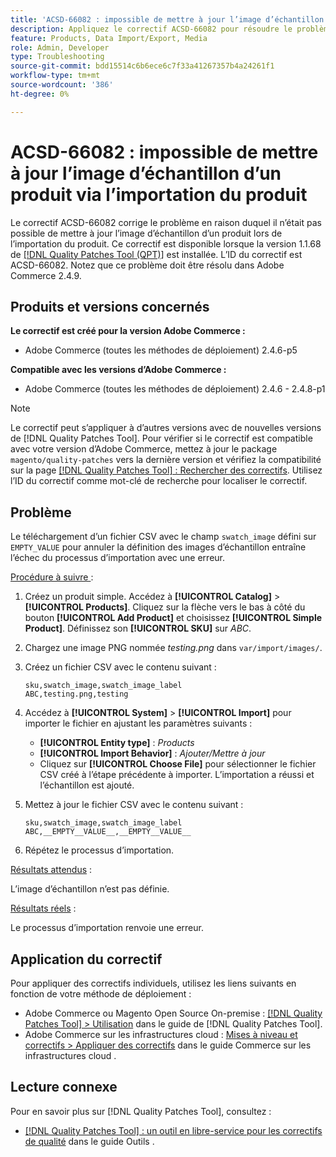 ```yaml
---
title: 'ACSD-66082 : impossible de mettre à jour l’image d’échantillon d’un produit via l’importation du produit'
description: Appliquez le correctif ACSD-66082 pour résoudre le problème d’Adobe Commerce en raison duquel le chargement d’un fichier CSV avec le champ swatch_image défini sur EMPTY_VALUE pour annuler la définition des images d’échantillon entraîne l’échec du processus d’importation avec une erreur.
feature: Products, Data Import/Export, Media
role: Admin, Developer
type: Troubleshooting
source-git-commit: bdd15514c6b6ece6c7f33a41267357b4a24261f1
workflow-type: tm+mt
source-wordcount: '386'
ht-degree: 0%

---
```



# ACSD-66082 : impossible de mettre à jour l’image d’échantillon d’un produit via l’importation du produit

Le correctif ACSD-66082 corrige le problème en raison duquel il n’était pas possible de mettre à jour l’image d’échantillon d’un produit lors de l’importation du produit. Ce correctif est disponible lorsque la version 1.1.68 de [[!DNL Quality Patches Tool (QPT)]](/help/tools/quality-patches-tool/quality-patches-tool-to-self-serve-quality-patches.md) est installée. L’ID du correctif est ACSD-66082. Notez que ce problème doit être résolu dans Adobe Commerce 2.4.9.

## Produits et versions concernés

**Le correctif est créé pour la version Adobe Commerce :**

* Adobe Commerce (toutes les méthodes de déploiement) 2.4.6-p5

**Compatible avec les versions d’Adobe Commerce :**

* Adobe Commerce (toutes les méthodes de déploiement) 2.4.6 - 2.4.8-p1

>[!NOTE]
>
>Le correctif peut s’appliquer à d’autres versions avec de nouvelles versions de [!DNL Quality Patches Tool]. Pour vérifier si le correctif est compatible avec votre version d’Adobe Commerce, mettez à jour le package `magento/quality-patches` vers la dernière version et vérifiez la compatibilité sur la page [[!DNL Quality Patches Tool] : Rechercher des correctifs](https://experienceleague.adobe.com/tools/commerce-quality-patches/index.html). Utilisez l’ID du correctif comme mot-clé de recherche pour localiser le correctif.

## Problème

Le téléchargement d’un fichier CSV avec le champ `swatch_image` défini sur `EMPTY_VALUE` pour annuler la définition des images d’échantillon entraîne l’échec du processus d’importation avec une erreur.

<u>Procédure à suivre </u> :

1. Créez un produit simple. Accédez à **[!UICONTROL Catalog]** > **[!UICONTROL Products]**. Cliquez sur la flèche vers le bas à côté du bouton **[!UICONTROL Add Product]** et choisissez **[!UICONTROL Simple Product]**. Définissez son **[!UICONTROL SKU]** sur *ABC*.
1. Chargez une image PNG nommée *testing.png* dans `var/import/images/`.
1. Créez un fichier CSV avec le contenu suivant :

   ```
   sku,swatch_image,swatch_image_label
   ABC,testing.png,testing
   ```

1. Accédez à **[!UICONTROL System]** > **[!UICONTROL Import]** pour importer le fichier en ajustant les paramètres suivants :
   * **[!UICONTROL Entity type]** : *Products*
   * **[!UICONTROL Import Behavior]** : *Ajouter/Mettre à jour*
   * Cliquez sur **[!UICONTROL Choose File]** pour sélectionner le fichier CSV créé à l’étape précédente à importer. L’importation a réussi et l’échantillon est ajouté.
1. Mettez à jour le fichier CSV avec le contenu suivant :

   ```
   sku,swatch_image,swatch_image_label
   ABC,__EMPTY__VALUE__,__EMPTY__VALUE__
   ```

1. Répétez le processus d’importation.

<u>Résultats attendus</u> :

L’image d’échantillon n’est pas définie.

<u>Résultats réels</u> :

Le processus d’importation renvoie une erreur.

## Application du correctif

Pour appliquer des correctifs individuels, utilisez les liens suivants en fonction de votre méthode de déploiement :

* Adobe Commerce ou Magento Open Source On-premise : [[!DNL Quality Patches Tool] > Utilisation](/help/tools/quality-patches-tool/usage.md) dans le guide de [!DNL Quality Patches Tool].
* Adobe Commerce sur les infrastructures cloud : [Mises à niveau et correctifs > Appliquer des correctifs](https://experienceleague.adobe.com/docs/commerce-cloud-service/user-guide/develop/upgrade/apply-patches.html) dans le guide Commerce sur les infrastructures cloud .

## Lecture connexe

Pour en savoir plus sur [!DNL Quality Patches Tool], consultez :

* [[!DNL Quality Patches Tool] : un outil en libre-service pour les correctifs de qualité](/help/tools/quality-patches-tool/quality-patches-tool-to-self-serve-quality-patches.md) dans le guide Outils .
